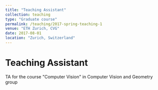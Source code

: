 ```yaml
---
title: "Teaching Assistant"
collection: teaching
type: "Graduate course"
permalink: /teaching/2017-spring-teaching-1
venue: "ETH Zurich, CVG"
date: 2017-08-01
location: "Zurich, Switzerland"
---
```


Teaching Assistant
======
TA for the course "Computer Vision" in Computer Vision and Geometry group
